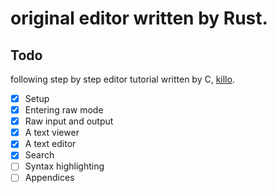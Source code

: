 # original editor written by Rust.

## Todo

following step by step editor tutorial written by C, [killo](https://viewsourcecode.org/snaptoken/kilo/).

- [x] Setup
- [x] Entering raw mode
- [x] Raw input and output
- [x] A text viewer
- [x] A text editor
- [x] Search
- [ ] Syntax highlighting
- [ ] Appendices
